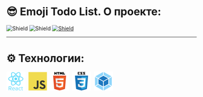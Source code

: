 # :sunglasses: Emoji Todo List. О проекте:
![Shield](https://img.shields.io/badge/React-blue?style=for-the-badge&logo=react&logoColor=white)
![Shield](https://img.shields.io/badge/Javascript-f0db4f?style=for-the-badge&logo=javascript&logoColor=black)
[![Shield](https://img.shields.io/badge/Ссылка%20на%20сайт-gray?style=for-the-badge)](https://lespend.github.io/emoji-todo-list/)

___


# :gear: Технологии:
<div>
<img src="https://raw.githubusercontent.com/devicons/devicon/master/icons/react/react-original-wordmark.svg" width=50>&nbsp;
<img src="https://raw.githubusercontent.com/devicons/devicon/1119b9f84c0290e0f0b38982099a2bd027a48bf1/icons/javascript/javascript-original.svg" width=50>&nbsp;
<img src="https://raw.githubusercontent.com/devicons/devicon/1119b9f84c0290e0f0b38982099a2bd027a48bf1/icons/html5/html5-original-wordmark.svg" width=50>&nbsp;
<img src="https://raw.githubusercontent.com/devicons/devicon/1119b9f84c0290e0f0b38982099a2bd027a48bf1/icons/css3/css3-original-wordmark.svg" width=50>&nbsp;
<img src="https://raw.githubusercontent.com/devicons/devicon/1119b9f84c0290e0f0b38982099a2bd027a48bf1/icons/webpack/webpack-original.svg" width=50>&nbsp;
